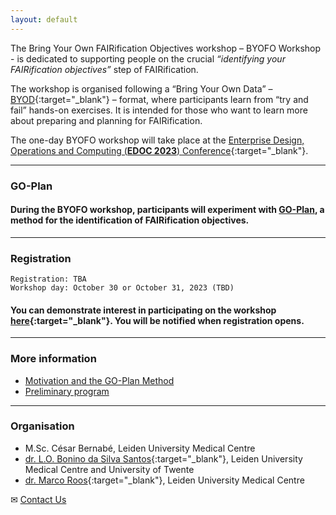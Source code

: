 ```yaml
---
layout: default
---
```


The Bring Your Own FAIRification Objectives workshop – BYOFO Workshop - is dedicated to supporting people on the crucial _“identifying your FAIRification objectives”_ step of FAIRification.

The workshop is organised following a “Bring Your Own Data” – [BYOD](about:blank){:target="_blank"} – format, where participants learn from “try and fail” hands-on exercises. It is intended for those who want to learn more about preparing and planning for FAIRification.

The one-day BYOFO workshop will take place at the [Enterprise Design, Operations and Computing (**EDOC 2023**) Conference](https://www.rug.nl/research/bernoulli/conf/edoc-2023/call-for-papers/){:target="_blank"}.

---

### GO-Plan

#### During the BYOFO workshop, participants will experiment with [GO-Plan](./method.html), a method for the identification of FAIRification objectives. 


---

### Registration


``` 
Registration: TBA
Workshop day: October 30 or October 31, 2023 (TBD) 
``` 

#### You can demonstrate interest in participating on the workshop [here](https://forms.office.com/r/Y3HnXAC3PB){:target="_blank"}. You will be notified when registration opens.


--- 

### More information

* [Motivation and the GO-Plan Method](./motivation.html)
* [Preliminary program](./preliminary-program.html)


---

### Organisation

* M.Sc. César Bernabé, Leiden University Medical Centre
* [dr. L.O. Bonino da Silva Santos](https://people.utwente.nl/l.o.boninodasilvasantos){:target="_blank"}, Leiden University Medical Centre and University of Twente
* [dr. Marco Roos](https://www.lumc.nl/en/about-lumc/afdelingen/human-genetics/biosemantics/){:target="_blank"}, Leiden University Medical Centre

✉ [Contact Us](mailto:byofo-edoc@outlook.com)